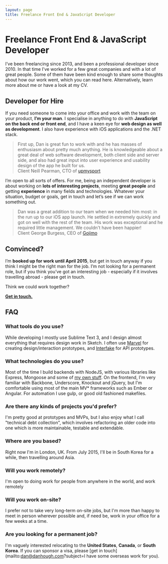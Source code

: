 ```yaml
---
layout: page
title: Freelance Front End & JavaScript Developer
---
```


# Freelance Front End & JavaScript Developer

I’ve been freelancing since 2013, and been a professional developer since 2010. In that time I’ve worked for a few great companies and with a lot of great people. Some of them have been kind enough to share some thoughts about how our work went, which you can read here. Alternatively, learn more about me or have a look at my CV.

## Developer for Hire

If you need someone to come into your office and work with the team on your product, **I’m your man**. I specialise in anything to do with **JavaScript on the back end or front end**, and I have a keen eye for **web design as well as development**. I also have experience with iOS applications and the .NET stack.

<blockquote>
First up, Dan is great fun to work with and he has masses of enthusiasm about pretty much anything.  He is knowledgeable about a great deal of web software development, both client side and server side, and also had great input into user experience and usability design of the app he built for us.
	<footer><span class="quotee-type">Client</span> Neill Pearman, CTO of <a href="https://upmysport.com">upmysport</a></footer>
</blockquote>

I’m open to all sorts of offers. For me, being an independent developer is about working on **lots of interesting projects**, meeting **great people** and getting **experience** in many fields and technologies. Whatever your situation, budget or goals, get in touch and let’s see if we can work something out.

<blockquote>
Dan was a great addition to our team when we needed him most: in the run up to our iOS app launch. He settled in extremely quickly and got on well with the rest of the team. His work was exceptional and he required little management. We couldn't have been happier!
	<footer><span class="quotee-type">Client</span> George Burgess, CEO of <a href="http://gojimo.co/">Gojimo</a></footer>
</blockquote>


## Convinced?

I’m **booked up for work until April 2015**, but get in touch anyway if you think I might be the right man for the job. I’m not looking for a permanent role, but if you think you’ve got an interesting job - especially if it involves travelling abroad - please get in touch.

Think we could work together?

<a href="mailto:dan@danhough.com?I think we should work together" class="cta--primary"><strong>Get in touch.</strong></a>

## FAQ

### What tools do you use?

While developing I mostly use Sublime Text 3, and I design almost everything that requires design work in Sketch. I often use [Marvel](https://marvelapp.com/) for creating design/interaction prototypes, and [Interfake](https://github.com/basicallydan/interfake) for API prototypes.

### What technologies do you use?

Most of the time I build backends with NodeJS, with various libraries like Express, Mongoose and some of [my own stuff](https://github.com/basicallydan/interfake). On the frontend, I'm very familiar with Backbone, Underscore, Knockout and jQuery, but I'm comfortable using most of the main MV* frameworks such as Ember or Angular. For automation I use gulp, or good old fashioned makefiles.

### Are there any kinds of projects you'd prefer?

I'm pretty good at prototypes and MVPs, but I also enjoy what I call "technical debt collection", which involves refactoring an older code into one which is more maintainable, testable and extendable.

### Where are you based?

Right now I'm in London, UK. From July 2015, I'll be in South Korea for a while, then travelling around Asia.

### Will you work remotely?

I'm open to doing work for people from anywhere in the world, and work remotely

### Will you work on-site?

I prefer not to take very long-term on-site jobs, but I'm more than happy to meet in person wherever possible and, if need be, work in your office for a few weeks at a time.

### Are you looking for a permanent job?

I'm vaguely interested relocating to the **United States**, **Canada**, or **South Korea**. If you can sponsor a visa, please [get in touch](mailto:dan@danhough.com?subject=I have some overseas work for you).